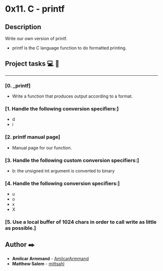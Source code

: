 # 0x11. C - printf

## Description
Write our own version of printf.

* printf is the C language function to do formatted printing.

## Project tasks  :computer: :wrench:
---

### [0. _printf]
* Write a function that produces output according to a format.


### [1. Handle the following conversion specifiers:]
* d
* i

### [2. printf manual page]
* Manual page for our function.

### [3. Handle the following custom conversion specifiers:]
* b: the unsigned int argument is converted to binary

### [4. Handle the following conversion specifiers:]
* u
* o
* x
* X

### [5. Use a local buffer of 1024 chars in order to call write as little as possible.]


## Author    :black_nib:
* **Amilcar Armmand** - [AmilcarArmmand](https://github.com/AmilcarArmmand)
* **Matthew Salem** - [mittsahl](https://github.com/mittsahl)
